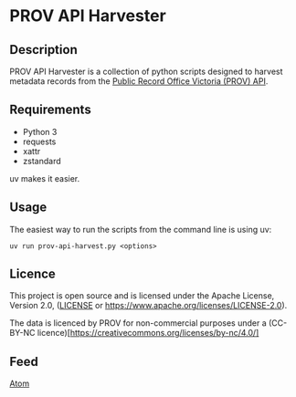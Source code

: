 # PROV API Harvester

## Description

PROV API Harvester is a  collection of python scripts designed to harvest metadata records from the [Public Record Office Victoria (PROV) API](https://prov.vic.gov.au/prov-collection-api).

## Requirements

- Python 3
- requests
- xattr
- zstandard

uv makes it easier.

## Usage

The easiest way to run the scripts from the command line is using uv:

```
uv run prov-api-harvest.py <options>
```

## Licence

This project is open source and is licensed under the Apache License, Version 2.0, ([LICENSE](LICENSE) or
https://www.apache.org/licenses/LICENSE-2.0).

The data is licenced by PROV for non-commercial purposes under a (CC-BY-NC licence)[https://creativecommons.org/licenses/by-nc/4.0/]


## Feed

[Atom](https://github.com/mwalker/prov-api-harvester/commits/main.atom)
